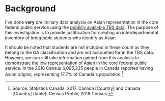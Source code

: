 # Background

I've done **very** preliminary data analysis on Asian representation in the core federal public service using the [publicly available TBS data](https://www.canada.ca/en/treasury-board-secretariat/services/innovation/human-resources-statistics/diversity-inclusion-statistics/distribution-public-service-canada-employees-designated-sub-group-department-members-visible-minorities.html). The purpose of this investigation is to provide justification for creating an interdepartmental inventory of bridgeable students who identify as Asian.

It should be noted that students are not included in these count as they belong to the GA classification and are not accounted for in the TBS data. However, we can still take information gained from this analysis to demonstrate the low representation of Asian in the core federal public service. In the 2016 Census 6,095,235 people in Canada reported having Asian origins, representing 17.7% of Canada's population.[^1]

[^1]: Source: Statistics Canada. 2017. Canada [Country] and Canada [Country] (table). Census Profile, 2016 Census.
